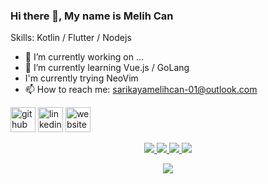 ### Hi there 👋, My name is Melih Can

Skills: Kotlin / Flutter / Nodejs

- 🔭 I’m currently working on ...
- 🌱 I’m currently learning Vue.js / GoLang
- I'm currently trying NeoVim
- 📫 How to reach me: sarikayamelihcan-01@outlook.com 

[<img src='https://cdn.jsdelivr.net/npm/simple-icons@3.0.1/icons/github.svg' alt='github' height='40'>](https://github.com/MelihcanSrky)  [<img src='https://cdn.jsdelivr.net/npm/simple-icons@3.0.1/icons/linkedin.svg' alt='linkedin' height='40'>](https://www.linkedin.com/in/melihcansarikaya/)  [<img src='https://cdn.jsdelivr.net/npm/simple-icons@3.0.1/icons/icloud.svg' alt='website' height='40'>](https://MelihcanSrky.github.io/)  

<p align="center">
  <a href="https://github.com/MelihcanSrky">
    <img src="http://github-profile-summary-cards.vercel.app/api/cards/profile-details?username=MelihcanSrky&theme=transparent" />
  </a>
  <a href="https://github.com/MelihcanSrky">
    <img src="https://github-readme-streak-stats.herokuapp.com/?user=MelihcanSrky&hide_border=true&card_width=338&theme=transparent" />
  </a>
  <a href="https://github.com/MelihcanSrky">
    <img src="http://github-profile-summary-cards.vercel.app/api/cards/stats?username=MelihcanSrky&theme=transparent" />
  </a>
  <a href="https://github.com/MelihcanSrky">
    <img src="https://github-readme-stats.vercel.app/api/top-langs/?username=MelihcanSrky&langs_count=10&exclude_repo=&hide=jupyter%20notebook,vim%20script,lua,c,c%2B%2B,objective-c,cmake,makefile,batchfile,emacs%20lisp,swift,css,html&layout=default&card_width=699&hide_border=true&theme=transparent" />
  </a>
</p>
</details>

<p align="center">
  <a href="https://github.com/MelihcanSrky">
    <img src="https://komarev.com/ghpvc/?username=MelihcanSrky&color=blue&style=flat)" />
  </a>
</p>
